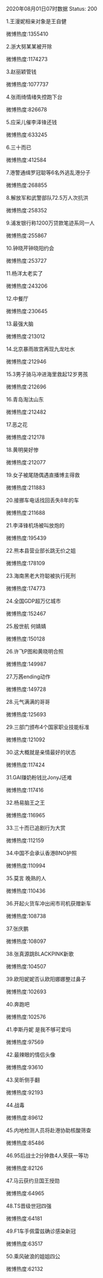 2020年08月01日07时数据
Status: 200

1.王漫妮相亲对象是王自健

微博热度:1355410

2.浙大努某某被开除

微博热度:1174273

3.赵丽颖管钱

微博热度:1077737

4.张雨绮情绪失控跑下台

微博热度:826678

5.应采儿催李泽锋还钱

微博热度:633245

6.三十而已

微博热度:412584

7.港警通缉罗冠聪等6名外逃乱港分子

微博热度:268855

8.解放军和武警部队72.5万人次抗洪

微博热度:258352

9.浦发银行称1200万贷款笔迹系同一人

微博热度:255867

10.钟晓芹钟晓阳约会

微博热度:253727

11.杨洋太老实了

微博热度:243206

12.中餐厅

微博热度:230645

13.最强大脑

微博热度:213012

14.北京暴雨故宫再现九龙吐水

微博热度:212946

15.3男子骑马冲进海里救起12岁男孩

微博热度:212696

16.青岛淘汰山东

微博热度:212482

17.恶之花

微博热度:212178

18.黄明昊好惨

微博热度:212077

19.女子被尾随偶遇直播博主得救

微博热度:211883

20.接挪车电话找回丢失8年的车

微博热度:211688

21.李泽锋机场被叫放炮的

微博热度:195439

22.熊本县营业部长跳无价之姐

微博热度:178109

23.海南黑老大符聪被执行死刑

微博热度:174773

24.全国GDP超万亿城市

微博热度:152467

25.殷世航 何婧婧

微博热度:150128

26.许飞P图和黄晓明合照

微博热度:149987

27.万茜ending动作

微博热度:149728

28.元气满满的哥哥

微博热度:125693

29.三部门颁布4个国家职业技能标准

微博热度:121092

30.这大概就是亲情最好的状态

微博热度:117424

31.GAI赚奶粉钱比JonyJ还难

微博热度:117416

32.杨易脑王之王

微博热度:116965

33.三十而已追剧行为大赏

微博热度:112159

34.中国不会承认香港BNO护照

微博热度:110994

35.莫言 晚熟的人

微博热度:110436

36.开起火货车冲出闹市司机获赠新车

微博热度:108738

37.张庆鹏

微博热度:108097

38.张真源跳BLACKPINK新歌

微博热度:104507

39.欧阳妮妮否认欧阳娜娜整过鼻子

微博热度:102693

40.奔跑吧

微博热度:102576

41.李斯丹妮 是我不够可爱吗

微博热度:97569

42.最辣眼的情侣头像

微博热度:93610

43.吴昕侧手翻

微博热度:92193

44.战毒

微博热度:89612

45.内地检测人员将赴港协助核酸筛查

微博热度:85486

46.95后战士2分钟救4人荣获一等功

微博热度:82126

47.马云获约旦国王授勋

微博热度:64965

48.TS晋级世冠四强

微博热度:64181

49.F1车手佩雷兹确诊感染新冠

微博热度:63517

50.乘风破浪的姐姐四公

微博热度:62132

